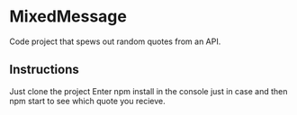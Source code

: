 # MixedMessage
Code project that spews out random quotes from an API. 

## Instructions 
Just clone the project
Enter npm install in the console just in case 
and then npm start to see which quote you recieve. 
